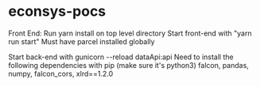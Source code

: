 # econsys-pocs

Front End:
Run yarn install on top level directory
Start front-end with "yarn run start"
Must have parcel installed globally

Start back-end with gunicorn --reload dataApi:api
Need to install the following dependencies with pip (make sure it's python3)
falcon, pandas, numpy, falcon_cors, xlrd==1.2.0
